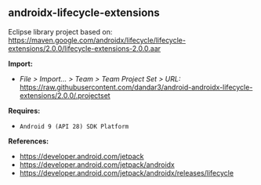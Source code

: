 ## androidx-lifecycle-extensions

Eclipse library project based on:<br/>
https://maven.google.com/androidx/lifecycle/lifecycle-extensions/2.0.0/lifecycle-extensions-2.0.0.aar

**Import:**
- _File > Import... > Team > Team Project Set > URL:_<br/>
  https://raw.githubusercontent.com/dandar3/android-androidx-lifecycle-extensions/2.0.0/.projectset

**Requires:**
- `Android 9 (API 28) SDK Platform`

**References:**
- https://developer.android.com/jetpack
- https://developer.android.com/jetpack/androidx
- https://developer.android.com/jetpack/androidx/releases/lifecycle